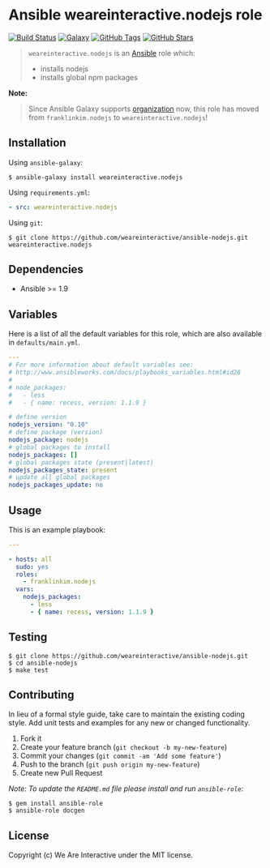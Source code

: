 # Ansible weareinteractive.nodejs role

[![Build Status](https://img.shields.io/travis/weareinteractive/ansible-nodejs.svg)](https://travis-ci.org/weareinteractive/ansible-nodejs)
[![Galaxy](http://img.shields.io/badge/galaxy-weareinteractive.nodejs-blue.svg)](https://galaxy.ansible.com/weareinteractive/nodejs)
[![GitHub Tags](https://img.shields.io/github/tag/weareinteractive/ansible-nodejs.svg)](https://github.com/weareinteractive/ansible-nodejs)
[![GitHub Stars](https://img.shields.io/github/stars/weareinteractive/ansible-nodejs.svg)](https://github.com/weareinteractive/ansible-nodejs)

> `weareinteractive.nodejs` is an [Ansible](http://www.ansible.com) role which:
>
> * installs nodejs
> * installs global npm packages

**Note:**

> Since Ansible Galaxy supports [organization](https://www.ansible.com/blog/ansible-galaxy-2-release) now, this role has moved from `franklinkim.nodejs` to `weareinteractive.nodejs`!

## Installation

Using `ansible-galaxy`:

```shell
$ ansible-galaxy install weareinteractive.nodejs
```

Using `requirements.yml`:

```yaml
- src: weareinteractive.nodejs
```

Using `git`:

```shell
$ git clone https://github.com/weareinteractive/ansible-nodejs.git weareinteractive.nodejs
```

## Dependencies

* Ansible >= 1.9

## Variables

Here is a list of all the default variables for this role, which are also available in `defaults/main.yml`.

```yaml
---
# For more information about default variables see:
# http://www.ansibleworks.com/docs/playbooks_variables.html#id26
#
# node_packages:
#   - less
#   - { name: recess, version: 1.1.9 }

# define version
nodejs_version: "0.10"
# define package (version)
nodejs_package: nodejs
# global packages to install
nodejs_packages: []
# global packages state (present|latest)
nodejs_packages_state: present
# update all global packages
nodejs_packages_update: no

```


## Usage

This is an example playbook:

```yaml
---

- hosts: all
  sudo: yes
  roles:
    - franklinkim.nodejs
  vars:
    nodejs_packages:
      - less
      - { name: recess, version: 1.1.9 }

```


## Testing

```shell
$ git clone https://github.com/weareinteractive/ansible-nodejs.git
$ cd ansible-nodejs
$ make test
```

## Contributing
In lieu of a formal style guide, take care to maintain the existing coding style. Add unit tests and examples for any new or changed functionality.

1. Fork it
2. Create your feature branch (`git checkout -b my-new-feature`)
3. Commit your changes (`git commit -am 'Add some feature'`)
4. Push to the branch (`git push origin my-new-feature`)
5. Create new Pull Request

*Note: To update the `README.md` file please install and run `ansible-role`:*

```shell
$ gem install ansible-role
$ ansible-role docgen
```

## License
Copyright (c) We Are Interactive under the MIT license.

